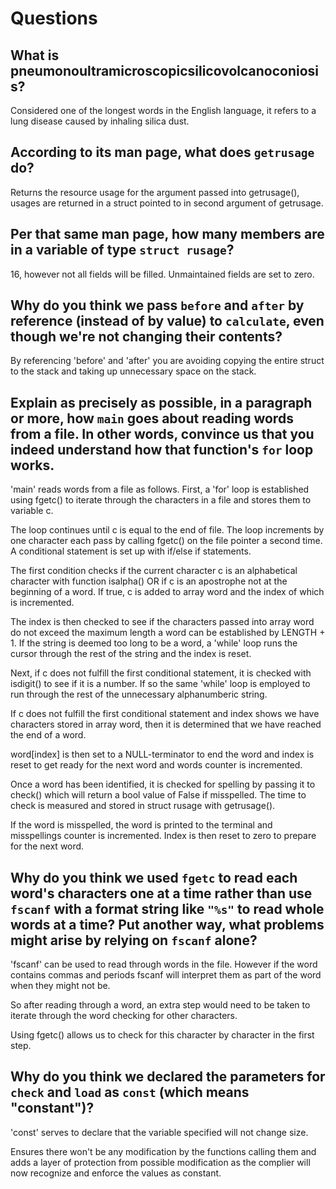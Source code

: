 # Questions

## What is pneumonoultramicroscopicsilicovolcanoconiosis?

Considered one of the longest words in the English language, it refers to a lung disease caused by inhaling silica dust.

## According to its man page, what does `getrusage` do?

Returns the resource usage for the argument passed into getrusage(), usages are returned in a struct pointed to in second argument of getrusage.

## Per that same man page, how many members are in a variable of type `struct rusage`?

16, however not all fields will be filled. Unmaintained fields are set to zero.

## Why do you think we pass `before` and `after` by reference (instead of by value) to `calculate`, even though we're not changing their contents?

By referencing 'before' and 'after' you are avoiding copying the entire struct to the stack and taking up unnecessary space on the stack.

## Explain as precisely as possible, in a paragraph or more, how `main` goes about reading words from a file. In other words, convince us that you indeed understand how that function's `for` loop works.

'main' reads words from a file as follows. First, a 'for' loop is established using fgetc() to iterate through the characters in a file and stores them to variable c.

The loop continues until c is equal to the end of file. The loop increments by one character each pass by calling fgetc() on the file pointer a second time. A conditional statement is set up with if/else if statements.

The first condition checks if the current character c is an alphabetical character with function isalpha() OR if c is an apostrophe not at the beginning of a word. If true, c is added to array word and the index of which is incremented.

The index is then checked to see if the characters passed into array word do not exceed the maximum length a word can be established by LENGTH + 1. If the string is deemed too long to be a word, a 'while' loop runs the cursor through the rest of the string and the index is reset.

Next, if c does not fulfill the first conditional statement, it is checked with isdigit() to see if it is a number. If so the same 'while' loop is employed to run through the rest of the unnecessary alphanumberic string.

If c does not fulfill the first conditional statement and index shows we have characters stored in array word, then it is determined that we have reached the end of a word.

word[index] is then set to a NULL-terminator to end the word and index is reset to get ready for the next word and words counter is incremented.

Once a word has been identified, it is checked for spelling by passing it to check() which will return a bool value of False if misspelled. The time to check is measured and stored in struct rusage with getrusage().

If the word is misspelled, the word is printed to the terminal and misspellings counter is incremented. Index is then reset to zero to prepare for the next word.

## Why do you think we used `fgetc` to read each word's characters one at a time rather than use `fscanf` with a format string like `"%s"` to read whole words at a time? Put another way, what problems might arise by relying on `fscanf` alone?

'fscanf' can be used to read through words in the file. However if the word contains commas and periods fscanf will interpret them as part of the word when they might not be.

So after reading through a word, an extra step would need to be taken to iterate through the word checking for other characters.

Using fgetc() allows us to check for this character by character in the first step.

## Why do you think we declared the parameters for `check` and `load` as `const` (which means "constant")?

'const' serves to declare that the variable specified will not change size.

Ensures there won't be any modification by the functions calling them and adds a layer of protection from possible modification as the complier will now recognize and enforce the values as constant.
